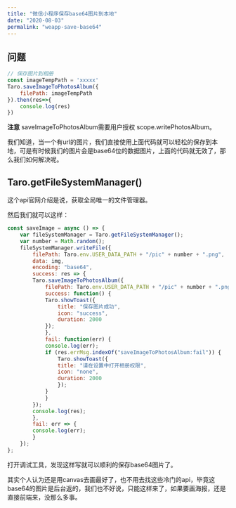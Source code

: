 ```yaml
---
title: "微信小程序保存base64图片到本地"
date: "2020-08-03"
permalink: "weapp-save-base64"
---
```



## 问题
```js
// 保存图片到相册
const imageTempPath = 'xxxxx'
Taro.saveImageToPhotosAlbum({
    filePath: imageTempPath
}).then(res=>{
    console.log(res)
})
```
**注意** saveImageToPhotosAlbum需要用户授权 scope.writePhotosAlbum。

我们知道，当一个有url的图片，我们直接使用上面代码就可以轻松的保存到本地，可是有时候我们的图片会是base64位的数据图片，上面的代码就无效了，那么我们如何解决呢。

## Taro.getFileSystemManager()
这个api官网介绍是说，获取全局唯一的文件管理器。

然后我们就可以这样：
```js 
const saveImage = async () => {
    var fileSystemManager = Taro.getFileSystemManager();
    var number = Math.random();
    fileSystemManager.writeFile({
        filePath: Taro.env.USER_DATA_PATH + "/pic" + number + ".png",
        data: img,
        encoding: "base64",
        success: res => {
        Taro.saveImageToPhotosAlbum({
            filePath: Taro.env.USER_DATA_PATH + "/pic" + number + ".png",
            success: function() {
            Taro.showToast({
                title: "保存图片成功",
                icon: "success",
                duration: 2000
            });
            },
            fail: function(err) {
            console.log(err);
            if (res.errMsg.indexOf("saveImageToPhotosAlbum:fail")) {
                Taro.showToast({
                title: "请在设置中打开相册权限",
                icon: "none",
                duration: 2000
                });
            }
            }
        });
        console.log(res);
        },
        fail: err => {
        console.log(err);
        }
    });
};
```

打开调试工具，发现这样写就可以顺利的保存base64图片了。

其实个人认为还是用canvas去画最好了，也不用去找这些冷门的api，毕竟这base64的图片是后台返的，我们也不好说，只能这样来了，如果要画海报，还是直接前端来，没那么多事。
